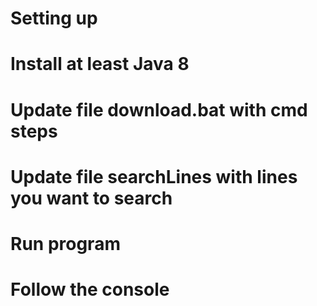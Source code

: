 # Setting up

# Install at least Java 8
# Update file download.bat with cmd steps
# Update file searchLines with lines you want to search
# Run program
# Follow the console
